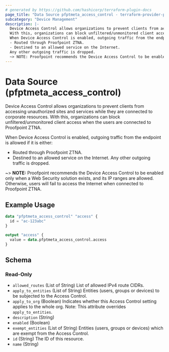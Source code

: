 ```yaml
---
# generated by https://github.com/hashicorp/terraform-plugin-docs
page_title: "Data Source pfptmeta_access_control - terraform-provider-pfptmeta"
subcategory: "Device Management"
description: |-
  Device Access Control allows organizations to prevent clients from accessing unauthorized sites and services while they are connected to corporate resources.
  With this, organizations can block unfiltered/unmonitored client access when the users are connected to Proofpoint ZTNA.
  When Device Access Control is enabled, outgoing traffic from the endpoint is allowed if it is either:
  - Routed through Proofpoint ZTNA.
  - Destined to an allowed service on the Internet.
  Any other outgoing traffic is dropped.
  ~> NOTE: Proofpoint recommends the Device Access Control to be enabled only when a Web Security solution exists, and its IP ranges are allowed. Otherwise, users will fail to access the Internet when connected to Proofpoint ZTNA.
---
```


# Data Source (pfptmeta_access_control)

Device Access Control allows organizations to prevent clients from accessing unauthorized sites and services while they are connected to corporate resources. 
With this, organizations can block unfiltered/unmonitored client access when the users are connected to Proofpoint ZTNA.

When Device Access Control is enabled, outgoing traffic from the endpoint is allowed if it is either:
- Routed through Proofpoint ZTNA.
- Destined to an allowed service on the Internet.
Any other outgoing traffic is dropped.

~> **NOTE:** Proofpoint recommends the Device Access Control to be enabled only when a Web Security solution exists, and its IP ranges are allowed. Otherwise, users will fail to access the Internet when connected to Proofpoint ZTNA.

## Example Usage

```terraform
data "pfptmeta_access_control" "access" {
  id = "ac-123abc"
}

output "access" {
  value = data.pfptmeta_access_control.access
}
```

<!-- schema generated by tfplugindocs -->
## Schema

### Read-Only

- `allowed_routes` (List of String) List of allowed IPv4 route CIDRs.
- `apply_to_entities` (List of String) Entities (users, groups or devices) to be subjected to the Access Control.
- `apply_to_org` (Boolean) Indicates whether this Access Control setting applies to the whole org. Note: This attribute overrides `apply_to_entities`.
- `description` (String)
- `enabled` (Boolean)
- `exempt_entities` (List of String) Entities (users, groups or devices) which are exempt from the Access Control.
- `id` (String) The ID of this resource.
- `name` (String)
